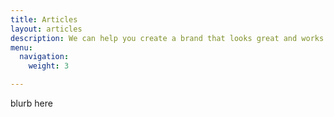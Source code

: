 ```yaml
---
title: Articles
layout: articles
description: We can help you create a brand that looks great and works well.
menu:
  navigation:
    weight: 3

---
```

blurb here